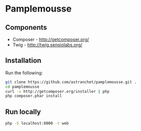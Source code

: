 Pamplemousse
=============

Components
----------

* Composer - http://getcomposer.org/
* Twig - http://twig.sensiolabs.org/

Installation
------------

Run the following:

```bash
git clone https://github.com/astranchet/pamplemousse.git .
cd pamplemousse
curl -s http://getcomposer.org/installer | php
php composer.phar install
```
Run locally
-----------

```sh
php -S localhost:8000 -t web
```
